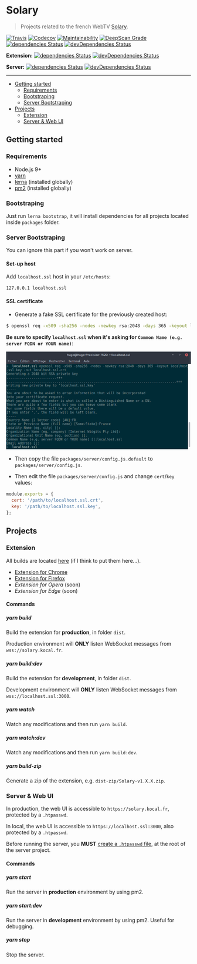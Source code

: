 Solary
======

> Projects related to the french WebTV [Solary](https://www.solary.fr).

[![Travis](https://img.shields.io/travis/Kocal/Solary.svg?style=flat-square)](https://travis-ci.org/Kocal/Solary)
[![Codecov](https://img.shields.io/codecov/c/github/kocal/solary.svg?style=flat-square)](https://codecov.io/gh/Kocal/Solary)
[![Maintainability](https://api.codeclimate.com/v1/badges/a35582e96d89bace77b8/maintainability)](https://codeclimate.com/github/Kocal/Solary/maintainability)
[![DeepScan Grade](https://deepscan.io/api/projects/1639/branches/6092/badge/grade.svg)](https://deepscan.io/dashboard/#view=project&pid=1639&bid=6092)
[![dependencies Status](https://david-dm.org/kocal/solary/status.svg?style=flat-square)](https://david-dm.org/kocal/solary)
[![devDependencies Status](https://david-dm.org/kocal/solary/dev-status.svg?style=flat-square)](https://david-dm.org/kocal/solary?type=dev)

**Extension:** 
[![dependencies Status](https://david-dm.org/kocal/solary/status.svg?style=flat-square&path=packages/extension)](https://david-dm.org/kocal/solary?path=packages/extension)
[![devDependencies Status](https://david-dm.org/kocal/solary/dev-status.svg?style=flat-square&path=packages/extension)](https://david-dm.org/kocal/solary?path=packages/extension&type=dev)

**Server:**
[![dependencies Status](https://david-dm.org/kocal/solary/status.svg?style=flat-square&path=packages/server)](https://david-dm.org/kocal/solary?path=packages/server)
[![devDependencies Status](https://david-dm.org/kocal/solary/dev-status.svg?style=flat-square&path=packages/server)](https://david-dm.org/kocal/solary?path=packages/server&type=dev)

---

* [Getting started](#getting-started)
  * [Requirements](#requirements)
  * [Bootstraping](#bootstraping)
  * [Server Bootstraping](#server-bootstraping)
* [Projects](#projects)
  * [Extension](#extension)
  * [Server &amp; Web UI](#server--web-ui)

Getting started
---------------

### Requirements

- Node.js 9+
- [yarn](https://yarnpkg.com/lang/en/docs/install/)
- [lerna](https://github.com/lerna/lerna) (installed globally)
- [pm2](https://github.com/Unitech/pm2) (installed globally)

### Bootstraping

Just run `lerna bootstrap`, it will install dependencies for all projects located inside `packages` folder.

### Server Bootstraping

You can ignore this part if you won't work on server.

#### Set-up host

Add `localhost.ssl` host in your `/etc/hosts`:

```
127.0.0.1 localhost.ssl
```

#### SSL certificate

- Generate a fake SSL certificate for the previously created host:

```bash
$ openssl req -x509 -sha256 -nodes -newkey rsa:2048 -days 365 -keyout localhost.ssl.key -out localhost.ssl.crt
```

**Be sure to specify `localhost.ssl` when it's asking for `Common Name (e.g. server FQDN or YOUR name)`**:

![](screenshots/generate-ssl-certificate.png)

- Then copy the file `packages/server/config.js.default` to `packages/server/config.js`.

- Then edit the file `packages/server/config.js` and change `cert`/`key` values:

```js
module.exports = {
  cert: '/path/to/localhost.ssl.crt',
  key: '/path/to/localhost.ssl.key',
};
```

Projects
--------

### Extension

All builds are located [here](https://solary.kocal.fr/builds) (if I think to put them here...).

- [Extension for Chrome](https://chrome.google.com/webstore/detail/solary/hcbdbiggklmbnbhhmepnebffpmajnkai)
- [Extension for Firefox](https://solary.kocal.fr/builds/firefox/)
- _Extension for Opera_ (soon)
- _Extension for Edge_ (soon)

#### Commands

##### yarn build

Build the extension for **production**, in folder `dist`.

Production environment will **ONLY** listen WebSocket messages from `wss://solary.kocal.fr`.

##### yarn build:dev

Build the extension for **development**, in folder `dist`.

Development environment will **ONLY** listen WebSocket messages from `wss://localhost.ssl:3000`.

##### yarn watch

Watch any modifications and then run `yarn build`.

##### yarn watch:dev

Watch any modifications and then run `yarn build:dev`.

##### yarn build-zip

Generate a zip of the extension, e.g. `dist-zip/Solary-v1.X.X.zip`.

### Server & Web UI

In production, the web UI is accessible to `https://solary.kocal.fr`, protected by a `.htpasswd`.

In local, the web UI is accessible to `https://localhost.ssl:3000`, also protected by a `.htpasswd`.

Before running the server, you **MUST** [create a `.htpasswd` file](https://www.web2generators.com/apache-tools/htpasswd-generator), at the root of the server project.

#### Commands

##### yarn start

Run the server in **production** environment by using pm2.

##### yarn start:dev

Run the server in **development** environment by using pm2.
Useful for debugging. 

##### yarn stop

Stop the server.

